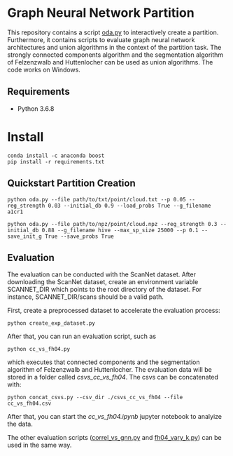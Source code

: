 # Graph Neural Network Partition

This repository contains a script [oda.py](./oda.py) to interactively create a partition. Furthermore, it contains scripts to evaluate graph neural network architectures and union algorithms in the context of the partition task. The strongly connected components algorithm and the segmentation algorithm of Felzenzwalb and Huttenlocher can be used as union algorithms. The code works on Windows. 

## Requirements

* Python 3.6.8

# Install

```
conda install -c anaconda boost
pip install -r requirements.txt
```

## Quickstart Partition Creation

```
python oda.py --file path/to/txt/point/cloud.txt --p 0.05 --reg_strength 0.03 --initial_db 0.9 --load_probs True --g_filename a1cr1
```
```
python oda.py --file path/to/npz/point/cloud.npz --reg_strength 0.3 --initial_db 0.88 --g_filename hive --max_sp_size 25000 --p 0.1 --save_init_g True --save_probs True 
```

## Evaluation

The evaluation can be conducted with the ScanNet dataset. After downloading the ScanNet dataset, create an environment variable SCANNET_DIR which points to the root directory of the dataset. For instance, SCANNET_DIR/scans should be a valid path.

First, create a preprocessed dataset to accelerate the evaluation process: 
```
python create_exp_dataset.py
```

After that, you can run an evaluation script, such as
```
python cc_vs_fh04.py
```
which executes that connected components and the segmentation algorithm of Felzenzwalb and Huttenlocher. The evaluation data will be stored in a folder called *csvs_cc_vs_fh04*. The csvs can be concatenated with:
```
python concat_csvs.py --csv_dir ./csvs_cc_vs_fh04 --file cc_vs_fh04.csv
```
After that, you can start the *cc_vs_fh04.ipynb* jupyter notebook to analyize the data. 

The other evaluation scripts ([correl_vs_gnn.py](./correl_vs_gnn.py) and [fh04_vary_k.py](./fh04_vary_k.py)) can be used in the same way.
